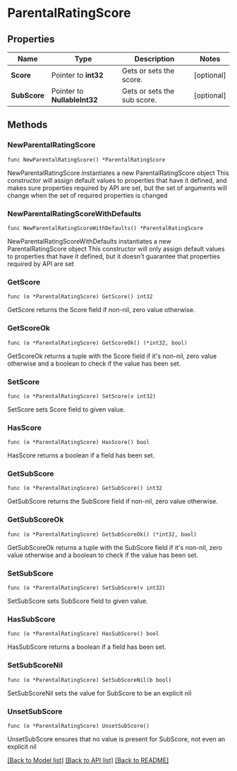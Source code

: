 # ParentalRatingScore

## Properties

Name | Type | Description | Notes
------------ | ------------- | ------------- | -------------
**Score** | Pointer to **int32** | Gets or sets the score. | [optional] 
**SubScore** | Pointer to **NullableInt32** | Gets or sets the sub score. | [optional] 

## Methods

### NewParentalRatingScore

`func NewParentalRatingScore() *ParentalRatingScore`

NewParentalRatingScore instantiates a new ParentalRatingScore object
This constructor will assign default values to properties that have it defined,
and makes sure properties required by API are set, but the set of arguments
will change when the set of required properties is changed

### NewParentalRatingScoreWithDefaults

`func NewParentalRatingScoreWithDefaults() *ParentalRatingScore`

NewParentalRatingScoreWithDefaults instantiates a new ParentalRatingScore object
This constructor will only assign default values to properties that have it defined,
but it doesn't guarantee that properties required by API are set

### GetScore

`func (o *ParentalRatingScore) GetScore() int32`

GetScore returns the Score field if non-nil, zero value otherwise.

### GetScoreOk

`func (o *ParentalRatingScore) GetScoreOk() (*int32, bool)`

GetScoreOk returns a tuple with the Score field if it's non-nil, zero value otherwise
and a boolean to check if the value has been set.

### SetScore

`func (o *ParentalRatingScore) SetScore(v int32)`

SetScore sets Score field to given value.

### HasScore

`func (o *ParentalRatingScore) HasScore() bool`

HasScore returns a boolean if a field has been set.

### GetSubScore

`func (o *ParentalRatingScore) GetSubScore() int32`

GetSubScore returns the SubScore field if non-nil, zero value otherwise.

### GetSubScoreOk

`func (o *ParentalRatingScore) GetSubScoreOk() (*int32, bool)`

GetSubScoreOk returns a tuple with the SubScore field if it's non-nil, zero value otherwise
and a boolean to check if the value has been set.

### SetSubScore

`func (o *ParentalRatingScore) SetSubScore(v int32)`

SetSubScore sets SubScore field to given value.

### HasSubScore

`func (o *ParentalRatingScore) HasSubScore() bool`

HasSubScore returns a boolean if a field has been set.

### SetSubScoreNil

`func (o *ParentalRatingScore) SetSubScoreNil(b bool)`

 SetSubScoreNil sets the value for SubScore to be an explicit nil

### UnsetSubScore
`func (o *ParentalRatingScore) UnsetSubScore()`

UnsetSubScore ensures that no value is present for SubScore, not even an explicit nil

[[Back to Model list]](../README.md#documentation-for-models) [[Back to API list]](../README.md#documentation-for-api-endpoints) [[Back to README]](../README.md)


